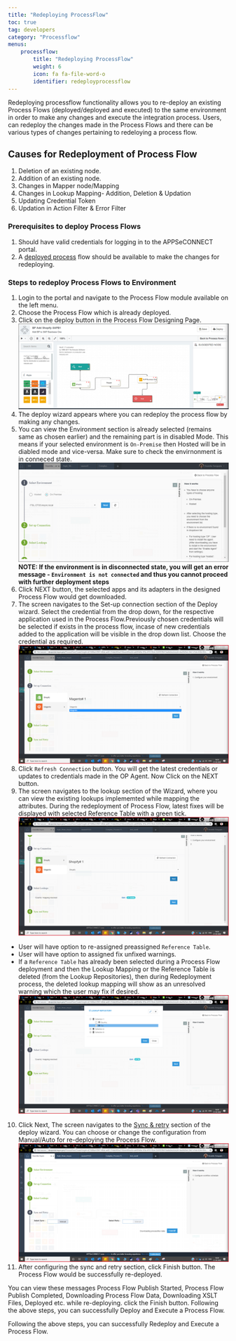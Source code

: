 ```yaml
---
title: "Redeploying ProcessFlow"
toc: true
tag: developers
category: "Processflow"
menus: 
    processflow:
        title: "Redeploying ProcessFlow"
        weight: 6
        icon: fa fa-file-word-o
        identifier: redeployprocessflow
---
```



Redeploying processflow functionality allows you to re-deploy an existing Process Flows (deployed/deployed and executed)
to the  same environment in order to make any changes and execute the integration process.
Users, can redeploy the changes made in the Process Flows and there can be various types of 
changes pertaining to redeloying a process flow.

## Causes for Redeployment of Process Flow 

1) Deletion of an existing node.  
2) Addition of an existing node.  
3) Changes in Mapper node/Mapping  
4) Changes in Lookup Mapping- Addition, Deletion & Updation  
5) Updating Credential Token  
6) Updation in Action Filter & Error Filter  

### Prerequisites to deploy Process Flows

1.	Should have valid credentials for logging in to the APPSeCONNECT portal.
2.  A [deployed process](/processflow/deploying-and-executing-processflow/) flow should be available to make the changes for redeploying.

### Steps to redeploy Process Flows to Environment
1.	Login to the portal and navigate to the Process Flow module available on the left menu.  
2.  Choose the Process Flow which is already deployed.   
3.	Click on the deploy button in the Process Flow Designing Page. 
![Deploy Processflow2](../../staticfiles/processflow/media/deploy-processflow2.png)
4.  The deploy wizard appears where you can redeploy the process flow by making any changes.
5.  You can view the Environment section is already selected (remains same as chosen earlier)
    and the remaining part is in disabled Mode. This means if your selected environment is 
   `On-Premise` then Hosted will be in diabled mode and vice-versa. Make sure to check the
    envirnonment is in conneced state.    
![Redeploy Processflow](../../staticfiles/processflow/media/redeploy-processflow.png) 
**NOTE: If the environment is in disconnected state, you will get an error message -
`Environment is not connected` and thus you cannot proceed with further deployment steps**    
6. Click NEXT button, the selected apps and its adapters in the designed Process Flow would get downloaded.
7. The screen navigates to the Set-up connection section of the Deploy wizard. Select the credential from the drop down, 
for the respective application used in the Process Flow.Previously chosen credentials will be selected if exists in the process flow,
incase of new credentials added to the application will be visible in the drop down list. Choose the credential as required.   
![Redeploy3](../../staticfiles/processflow/media/redeploy3.png)
8. Click `Refresh Connection` button. You will get the latest credentials or updates to credentials made in the OP Agent. 
Now Click on the NEXT button.
9. The screen navigates to the lookup section of the Wizard, where you can view the existing lookups implememted
 while mapping the attributes. During the redeployment of Process Flow, latest fixes will 
 be displayed with selected Reference Table with a green tick.
![Redeploy4](../../staticfiles/processflow/media/redeploy4.png)  
* User will have option to re-assigned preassigned `Reference Table`.
* User will have option to assigned fix unfixed warnings.
* If a `Reference Table` has already been selected during a Process Flow deployment 
  and then the Lookup Mapping or the Reference Table is deleted (from the Lookup Repositories), 
  then during Redeployment process, the deleted lookup mapping will show as an unresolved 
  warning which the user may fix if desired.
![Redeploy5](../../staticfiles/processflow/media/redeploy5.png)  
10. Click Next, The screen navigates to the [Sync & retry]()  section of the deploy wizard. You can choose or change the configuration from 
Manual/Auto for re-deploying the Process Flow.  
![Redeploy6](../../staticfiles/processflow/media/redeploy6.png)    
11. After configuring the sync and retry section, click Finish button. 
The Process Flow would be successfully re-deployed.   

You can view these messages Process Flow Publish Started, Process Flow Publish Completed, 
Downloading Process Flow Data, Downloading XSLT Files, Deployed etc. while re-deploying. 
click the Finish button. Following the above steps, you can successfully Deploy and Execute a Process Flow.

Following the above steps, you can successfully Redeploy and Execute a Process Flow.








 








